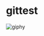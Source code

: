 # gittest

![giphy](https://user-images.githubusercontent.com/90796089/226701791-2fdca7f4-9da0-460f-bec8-1f7515a82497.gif)
